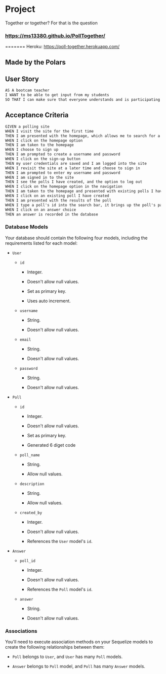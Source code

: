 # Project
Together or together? For that is the question
### https://ms13380.github.io/PollTogether/
=======
Heroku: https://poll-together.herokuapp.com/
## Made by the Polars

## User Story

```md
AS A bootcam teacher
I WANT to be able to get input from my students
SO THAT I can make sure that everyone understands and is participating
```

## Acceptance Criteria

```md
GIVEN a polling site
WHEN I visit the site for the first time
THEN I am presented with the homepage, which allows me to search for a poll and allows me to log in
WHEN I click on the homepage option
THEN I am taken to the homepage
WHEN I choose to sign up
THEN I am prompted to create a username and password
WHEN I click on the sign-up button
THEN my user credentials are saved and I am logged into the site
WHEN I revisit the site at a later time and choose to sign in
THEN I am prompted to enter my username and password
WHEN I am signed in to the site
THEN I see the polls I have created, and the option to log out
WHEN I click on the homepage option in the navigation
THEN I am taken to the homepage and presented with existing polls I have created
WHEN I click on an existing poll I have created
THEN I am presented with the results of the poll
WHEN I type a poll's id into the search bar, it brings up the poll's page.
WHEN I click on an answer choice
THEN an answer is recorded in the database
```

### Database Models

Your database should contain the following four models, including the requirements listed for each model:

* `User`

  * `id`

    * Integer.
  
    * Doesn't allow null values.
  
    * Set as primary key.
  
    * Uses auto increment.

  * `username`
  
    * String.
  
    * Doesn't allow null values.

  * `email`
  
    * String.
  
    * Doesn't allow null values.

  * `password`
  
    * String.
  
    * Doesn't allow null values.

* `Poll`

  * `id`
  
    * Integer.
  
    * Doesn't allow null values.
  
    * Set as primary key.
  
    * Generated 6 diget code

  * `poll_name`
  
    * String.
  
    * Allow null values.

  * `description`
  
    * String.
  
    * Allow null values.

  * `created_by`
  
    * Integer.
  
    * Doesn't allow null values.
  
    * References the `User` model's `id`.

* `Answer`

  * `poll_id`
  
    * Integer.
  
    * Doesn't allow null values.

    * References the `Poll` model's `id`.

  * `answer`
  
    * String.

    * Doesn't allow null values.


### Associations

You'll need to execute association methods on your Sequelize models to create the following relationships between them:

* `Poll` belongs to `User`, and `User` has many `Poll` models.

* `Answer` belongs to `Poll` model, and `Poll` has many `Answer` models.
